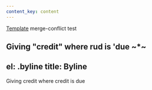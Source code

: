 ```yaml
---
content_key: content
---
```

[Template](../../patterns/03-templates-00-page/03-templates-00-page.html) merge-conflict test

Giving \"credit"
where rud is 'due
~*~
---
el: .byline
title: Byline
---
Giving credit where credit is due

